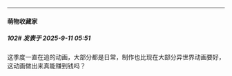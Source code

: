 ﻿
*****

####  萌物收藏家  
##### 102#       发表于 2025-9-11 05:51

这季度一直在追的动画，大部分都是日常，制作也比现在大部分异世界动画要好，这动画做出来真能赚到钱吗？

